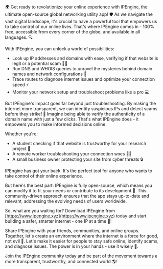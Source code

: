 🌍 Get ready to revolutionize your online experience with IPEngine, the ultimate open-source global networking utility app! 🛡️ As we navigate the vast digital landscape, it's crucial to have a powerful tool that empowers us to take control of our online lives. That's where IPEngine comes in - 100% free, accessible from every corner of the globe, and available in all languages. 🔍

With IPEngine, you can unlock a world of possibilities:

* Look up IP addresses and domains with ease, verifying if that website is legit or a potential scam 🕵️‍♀️
* Run DNS and WHOIS queries to unravel the mysteries behind domain names and network configurations 🔧
* Trace routes to diagnose internet issues and optimize your connection speed ⚡️
* Monitor your network setup and troubleshoot problems like a pro 💻

But IPEngine's impact goes far beyond just troubleshooting. By making the internet more transparent, we can identify suspicious IPs and detect scams before they strike! 🚨 Imagine being able to verify the authenticity of a domain name with just a few clicks. That's what IPEngine does - it empowers you to make informed decisions online.

Whether you're:

* A student checking if that website is trustworthy for your research project 💪
* A remote worker troubleshooting your connection woes 🏃‍♀️
* A small business owner protecting your site from cyber threats 🔒

IPEngine has got your back. It's the perfect tool for anyone who wants to take control of their online experience.

But here's the best part: IPEngine is fully open-source, which means you can modify it to fit your needs or contribute to its development 🤝. This community-driven approach ensures that the app stays up-to-date and relevant, addressing the evolving needs of users worldwide.

So, what are you waiting for? Download IPEngine from [https://www.ipengine.xyz](https://www.ipengine.xyz) today and start building a safer, smarter internet - one IP at a time 🚀!

Share IPEngine with your friends, communities, and online groups. Together, let's create an environment where the internet is a force for good, not evil 💪. Let's make it easier for people to stay safe online, identify scams, and diagnose issues. The power is in your hands - use it wisely 📡.

Join the IPEngine community today and be part of the movement towards a more transparent, trustworthy, and connected world 🌎!